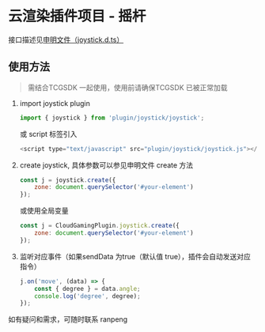 # 云渲染插件项目 - 摇杆

接口描述见[申明文件（joystick.d.ts）](./joystick.d.ts)

## 使用方法

> 需结合TCGSDK 一起使用，使用前请确保TCGSDK 已被正常加载

1. import joystick plugin 

    ```javascript
    import { joystick } from 'plugin/joystick/joystick';
    ```
    或 script 标签引入
    ```javascript
    <script type="text/javascript" src="plugin/joystick/joystick.js"></script>
    ```

2. create joystick, 具体参数可以参见申明文件 create 方法

    ```javascript
    const j = joystick.create({
        zone: document.querySelector('#your-element')
    });
    ```
    或使用全局变量
    ```javascript
    const j = CloudGamingPlugin.joystick.create({
        zone: document.querySelector('#your-element')
    });
    ```

3. 监听对应事件（如果sendData 为true（默认值 true），插件会自动发送对应指令）

    ```javascript
    j.on('move', (data) => {
        const { degree } = data.angle;
        console.log('degree', degree);
    });
    ```


如有疑问和需求，可随时联系 ranpeng
